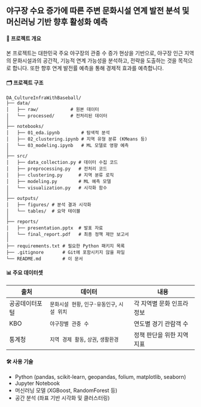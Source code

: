 ﻿## 야구장 수요 증가에 따른 주변 문화시설 연계 발전 분석 및 머신러닝 기반 향후 활성화 예측

#### 📌 프로젝트 개요

본 프로젝트는 대한민국 주요 야구장의 관중 수 증가 현상을 기반으로, 야구장 인근 지역의 문화시설과의 공간적, 기능적 연계 가능성을 분석하고, 전략을 도출하는 것을 목적으로 합니다.
또한 향후 연계 발전률 예측을 통해 경제적 효과를 예측합니다.


#### 🗂️ 프로젝트 구조

```
DA_CultureInfraWithBaseball/
├── data/
│   ├── raw/            # 원본 데이터
│   └── processed/      # 전처리된 데이터
│
├── notebooks/
│   ├── 01_eda.ipynb        # 탐색적 분석
│   ├── 02_clustering.ipynb # 지역 유형 분류 (KMeans 등)
│   └── 03_modeling.ipynb   # ML 모델로 영향 예측
│
├── src/
│   ├── data_collection.py # 데이터 수집 코드
│   ├── preprocessing.py   # 전처리 코드
│   ├── clustering.py      # 지역 분류 로직
│   ├── modeling.py        # ML 예측 모델
│   └── visualization.py   # 시각화 함수
│
├── outputs/
│   ├── figures/ # 분석 결과 시각화
│   └── tables/  # 요약 테이블
│
├── reports/
│   ├── presentation.pptx  # 발표 자료
│   └── final_report.pdf   # 최종 정책 제안 보고서
│
├── requirements.txt # 필요한 Python 패키지 목록
├── .gitignore       # Git에 포함시키지 않을 파일
└── README.md        # 이 문서
```


#### 📊 주요 데이터셋

| 출처 | 데이터 | 내용 |
|------|--------|------|
| 공공데이터포털 | `문화시설 현황`, `인구·유동인구`, `시설 위치` | 각 지역별 문화 인프라 정보 |
| KBO | `야구장별 관중 수` | 연도별 경기 관람객 수 |
| 통계청 | `지역 경제 활동`, `상권`, `생활환경` | 정책 판단을 위한 지역 지표 |



#### 🛠 사용 기술

- Python (pandas, scikit-learn, geopandas, folium, matplotlib, seaborn)
- Jupyter Notebook
- 머신러닝 모델 (XGBoost, RandomForest 등)
- 공간 분석 (좌표 기반 시각화 및 클러스터링)
